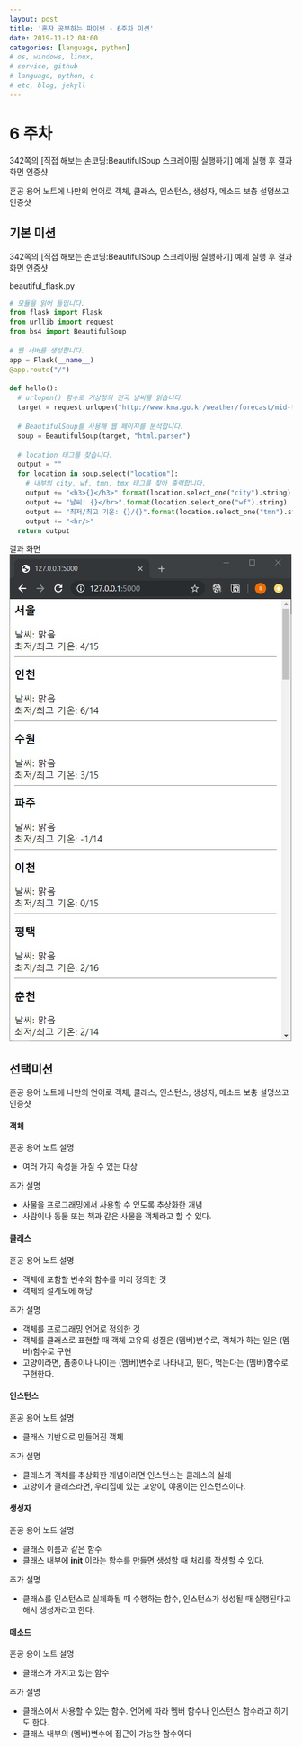 ```yaml
---
layout: post
title: '혼자 공부하는 파이썬 - 6주차 미션'
date: 2019-11-12 08:00
categories: [language, python]
# os, windows, linux, 
# service, github
# language, python, c
# etc, blog, jekyll
---
```


# 6 주차
342쪽의 [직접 해보는 손코딩:BeautifulSoup 스크레이핑 실행하기] 예제 실행 후 결과 화면 인증샷

혼공 용어 노트에 나만의 언어로 객체, 클래스, 인스턴스, 생성자, 메소드 보충 설명쓰고 인증샷

## 기본 미션
342쪽의 [직접 해보는 손코딩:BeautifulSoup 스크레이핑 실행하기] 예제 실행 후 결과 화면 인증샷

beautiful_flask.py
```python
# 모듈을 읽어 들입니다.
from flask import Flask
from urllib import request
from bs4 import BeautifulSoup

# 웹 서버를 생성합니다.
app = Flask(__name__)
@app.route("/")

def hello():
  # urlopen() 함수로 기상청의 전국 날씨를 읽습니다.
  target = request.urlopen("http://www.kma.go.kr/weather/forecast/mid-term-rss3.jsp?stdId=108")

  # BeautifulSoup를 사용해 웹 페이지를 분석합니다.
  soup = BeautifulSoup(target, "html.parser")

  # location 태그를 찾습니다.
  output = ""
  for location in soup.select("location"):
    # 내부의 city, wf, tmn, tmx 태그를 찾아 출력합니다.
    output += "<h3>{}</h3>".format(location.select_one("city").string)
    output += "날씨: {}</br>".format(location.select_one("wf").string)
    output += "최저/최고 기온: {}/{}".format(location.select_one("tmn").string, location.select_one("tmx").string)
    output += "<hr/>"
  return output
```

결과 화면
![결과화면](assets/images/beautiful_flask.jpg)

## 선택미션
혼공 용어 노트에 나만의 언어로 객체, 클래스, 인스턴스, 생성자, 메소드 보충 설명쓰고 인증샷

#### 객체
혼공 용어 노트 설명
* 여러 가지 속성을 가질 수 있는 대상

추가 설명
* 사물을 프로그래밍에서 사용할 수 있도록 추상화한 개념
* 사람이나 동물 또는 책과 같은 사물을 객체라고 할 수 있다.

#### 클래스
혼공 용어 노트 설명
* 객체에 포함할 변수와 함수를 미리 정의한 것
* 객체의 설계도에 해당

추가 설명
* 객체를 프로그래밍 언어로 정의한 것
* 객체를 클래스로 표현할 때 객체 고유의 성질은 (멤버)변수로, 객체가 하는 일은 (멤버)함수로 구현
* 고양이라면, 품종이나 나이는 (멤버)변수로 나타내고, 뛴다, 먹는다는 (멤버)함수로 구현한다.  


#### 인스턴스
혼공 용어 노트 설명
* 클래스 기반으로 만들어진 객체

추가 설명
* 클래스가 객체를 추상화한 개념이라면 인스턴스는 클래스의 실체
* 고양이가 클래스라면, 우리집에 있는 고양이, 야옹이는 인스턴스이다. 

#### 생성자
혼공 용어 노트 설명
* 클래스 이름과 같은 함수
* 클래스 내부에 __init__ 이라는 함수를 만들면 생성할 때 처리를 작성할 수 있다.

추가 설명
* 클래스를 인스턴스로 실체화될 때 수행하는 함수, 인스턴스가 생성될 때 실행된다고 해서 생성자라고 한다.

#### 메소드
혼공 용어 노트 설명
* 클래스가 가지고 있는 함수

추가 설명
* 클래스에서 사용할 수 있는 함수. 언어에 따라 멤버 함수나 인스턴스 함수라고 하기도 한다.
* 클래스 내부의 (멤버)변수에 접근이 가능한 함수이다